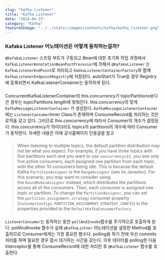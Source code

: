 ```yaml
---
slug: "kafka-listener"
title: "Kafka Listener"
date: "2024-04-23"
category: "Kafka"
featuredImage: "../../static/images/contents/kafka/kafka_listener.png"
---
```

### Kafaka Listener 어노테이션은 어떻게 동작하는걸까?

`@KafakaListener` 스프링 부트가 구동되고 Bean에 대한 초기화 작업 과정에서
`KafkaListenerAnnotationBeanPostProcessor`에 의해서 `@KafakaListener` 는 
`KafkaListenerEndPoint`로 처리되고 `KakkaListenerContainerFactory`와 함께 `KafkaListenerEndpointRegistry`에 저장된다.
autoStart가 True일 경우 Registry에 등록되면서 KafkaListenerContainer는 동작하게 된다.  
### 
ConcurrentKafkaListenerContainer의 this.concurrency가 topicPartitions보다 큰 경우는 topicPartitions.length에 맞춰진다. 
this.concurrency의 맞게 `KafkaMessageListenerContainer` 가 생성된다. 
`KafkaMessageListenerContainer`에는 `ListenerConsumer`Inner Class가 존재하며 ConsumeRecord를 처리하는 것은 로직을 갖고 있다. 
그러므로 this.concurrency에 따라서 Consumer의 개수가 결정된다. this.concurrency가 15이더라도 topics의 partitions의 개수에 따라 Consumer가 동작한다.
자세한 내용은 아래 공식홈페이지 인용글을 참고
### 
> When listening to multiple topics, the default partition distribution may not be what you expect. For example, if you have three topics with five partitions each and you want to use `concurrency=15`, you see only five active consumers, each assigned one partition from each topic, with the other 10 consumers being idle. This is because the default Kafka `PartitionAssignor` is the `RangeAssignor` (see its Javadoc). For this scenario, you may want to consider using the `RoundRobinAssignor` instead, which distributes the partitions across all of the consumers. Then, each consumer is assigned one topic or partition. To change the `PartitionAssignor`, you can set the `partition.assignment.strategy` consumer property (`ConsumerConfigs.PARTITION_ASSIGNMENT_STRATEGY_CONFIG`) in the properties provided to the `DefaultKafkaConsumerFactory`.
###
`ListenerConsumer`는 동작하는 동안 `pollAndInvoke`함수를 주기적으로 호출하게 된다. 
pollAndInvoke 함수가 실제 `@KafkaListner` 어노테이션을 설정한 Method를 호출하므로 Consumer에게는 가장 중요한 함수다. 
polling을 하기 전에 우선 commits 처리를 하며 필요한 경우 잠시 대기하는 시간을 갖는다. 
이후 데이터를 polling한 다음 Interceptor를 통해 ConsumeRecord에 대한 처리한 후 `@KafkaListener` 함수를 호출한다.  